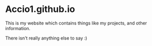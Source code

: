# Accio1.github.io
This is my website which contains things like my projects, and other information.

There isn't really anything else to say :)
